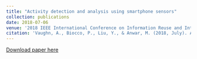 ```yaml
---
title: "Activity detection and analysis using smartphone sensors"
collection: publications
date: 2018-07-06
venue: '2018 IEEE International Conference on Information Reuse and Integration (IRI)'
citation: 'Vaughn, A., Biocco, P., Liu, Y., & Anwar, M. (2018, July). Activity detection and analysis using smartphone sensors. In 2018 IEEE International Conference on Information Reuse and Integration (IRI) (pp. 102-107). IEEE.'
---
```


[Download paper here](https://ieeexplore.ieee.org/abstract/document/8424693)

